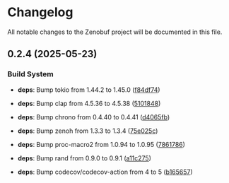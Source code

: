 # Changelog

All notable changes to the Zenobuf project will be documented in this file.


## 0.2.4 (2025-05-23)



### Build System


- **deps**: Bump tokio from 1.44.2 to 1.45.0 ([f84df74](https://github.com/your-username/zenobuf/commit/f84df74d3ce88038568a4b504791d205e46eb575))

- **deps**: Bump clap from 4.5.36 to 4.5.38 ([5101848](https://github.com/your-username/zenobuf/commit/5101848a6582a0c4005d73549307430788c6ed55))

- **deps**: Bump chrono from 0.4.40 to 0.4.41 ([d4065fb](https://github.com/your-username/zenobuf/commit/d4065fb320a78f831e1307084c60cfac84b398ee))

- **deps**: Bump zenoh from 1.3.3 to 1.3.4 ([75e025c](https://github.com/your-username/zenobuf/commit/75e025c8fe2a0eaa7a9da8d4f41467bda9de2b5e))

- **deps**: Bump proc-macro2 from 1.0.94 to 1.0.95 ([7861786](https://github.com/your-username/zenobuf/commit/7861786f5ead6ff967a91a67bc6af1cdf6886d6f))

- **deps**: Bump rand from 0.9.0 to 0.9.1 ([a11c275](https://github.com/your-username/zenobuf/commit/a11c275ba6fa8e2331eb97e73874ac57be5165c8))

- **deps**: Bump codecov/codecov-action from 4 to 5 ([b165657](https://github.com/your-username/zenobuf/commit/b16565706920bc4e22d149484aa481722080a4f9))

<!-- Generated by git-cliff -->
